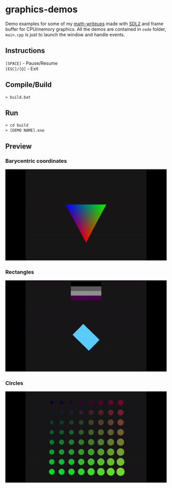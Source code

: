 # graphics-demos

Demo examples for some of my [math-writeups](https://github.com/Zermil/math-writeups) made with [SDL2](https://www.libsdl.org/)
and frame buffer for CPU/memory graphics. All the demos are contained in `code` folder, `main.cpp` is just to launch the window and handle events.

## Instructions

 `[SPACE]` - Pause/Resume  
 `[ESC]/[Q]` - Exit

## Compile/Build

```console
> build.bat
```

## Run

```console
> cd build
> [DEMO NAME].exe
```

## Preview

### Barycentric coordinates
![](./img/barycentric.gif) 

### Rectangles 
![](./img/rectangles.gif)

### Circles
![](./img/circles.gif)